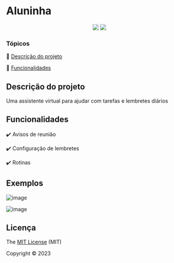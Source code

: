   <h1>Aluninha</h1> 

<p align="center">
  <img src="https://img.shields.io/static/v1?label=Python&message=3.1.10&color=blue&style=for-the-badge&logo=netlify"/>
  <img src="http://img.shields.io/static/v1?label=STATUS&message=EM%20DESENVOLVIMENTO&color=RED&style=for-the-badge"/>
</p>

### Tópicos 

:small_blue_diamond: [Descrição do projeto](#descrição-do-projeto)

:small_blue_diamond: [Funcionalidades](#funcionalidades)

## Descrição do projeto 

<p align="justify">
 Uma assistente virtual para ajudar com tarefas e lembretes diários
</p>

## Funcionalidades

:heavy_check_mark: Avisos de reunião

:heavy_check_mark: Configuração de lembretes

:heavy_check_mark: Rotinas 

## Exemplos

![image](https://github.com/najulia/aluninha/assets/62626492/ffc2ff41-49b1-4c09-853a-e011a5cada35)

![image](https://github.com/najulia/aluninha/assets/62626492/9fa097fc-799d-482f-8dc2-e5ea172196cc)


## Licença 

The [MIT License]() (MIT)

Copyright :copyright: 2023
